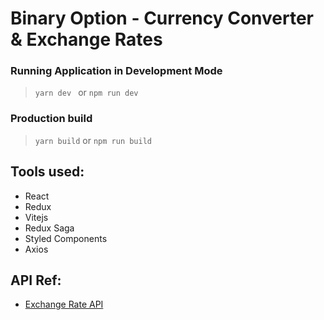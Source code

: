 # Binary Option - Currency Converter & Exchange Rates

### Running Application in Development Mode

> `yarn dev ` or `npm run dev`

### Production build

> `yarn build` or `npm run build`

## Tools used:

- React
- Redux
- Vitejs
- Redux Saga
- Styled Components
- Axios

## API Ref:

- [Exchange Rate API](https://www.exchangerate-api.com/)
